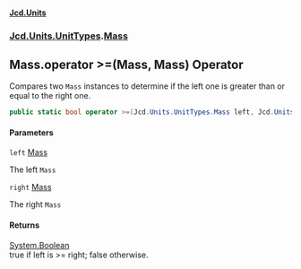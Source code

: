 #### [Jcd.Units](index.md 'index')
### [Jcd.Units.UnitTypes](Jcd.Units.UnitTypes.md 'Jcd.Units.UnitTypes').[Mass](Jcd.Units.UnitTypes.Mass.md 'Jcd.Units.UnitTypes.Mass')

## Mass.operator >=(Mass, Mass) Operator

Compares two `Mass` instances to determine if the left one is greater than or equal to the right one.

```csharp
public static bool operator >=(Jcd.Units.UnitTypes.Mass left, Jcd.Units.UnitTypes.Mass right);
```
#### Parameters

<a name='Jcd.Units.UnitTypes.Mass.op_GreaterThanOrEqual(Jcd.Units.UnitTypes.Mass,Jcd.Units.UnitTypes.Mass).left'></a>

`left` [Mass](Jcd.Units.UnitTypes.Mass.md 'Jcd.Units.UnitTypes.Mass')

The left `Mass`

<a name='Jcd.Units.UnitTypes.Mass.op_GreaterThanOrEqual(Jcd.Units.UnitTypes.Mass,Jcd.Units.UnitTypes.Mass).right'></a>

`right` [Mass](Jcd.Units.UnitTypes.Mass.md 'Jcd.Units.UnitTypes.Mass')

The right `Mass`

#### Returns
[System.Boolean](https://docs.microsoft.com/en-us/dotnet/api/System.Boolean 'System.Boolean')  
true if left is >= right; false otherwise.